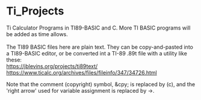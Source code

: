 # Ti_Projects
Ti Calculator Programs in TI89-BASIC and C. More TI BASIC programs will be added as time allows.  
&nbsp;  
The TI89 BASIC files here are plain text. They can be copy-and-pasted into a TI89-BASIC editor, or be converted int a TI-89 .89t file with a utility like these:  
https://jblevins.org/projects/ti89text/  
https://www.ticalc.org/archives/files/fileinfo/347/34726.html  

Note that the comment (copyright) symbol, &cpy; is replaced by (c), and the 'right arrow' used for variable assignment is replaced by ->.
